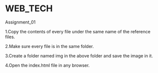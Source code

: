 # WEB_TECH

Assignment_01

1.Copy the contents of every file under the same name of the reference files.

2.Make sure every file is in the same folder.

3.Create a folder named img in the above folder and save the image in it.

4.Open the index.html file in any browser.


